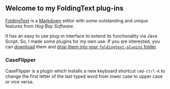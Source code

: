 ## Welcome to my FoldingText plug-ins

[FoldingText] is a [Markdown] editor with some outstanding and unique features
from _Hog Bay Software_.

It has an easy to use plug-in interface to extend its functionality via Java Script.
So, I made some plugins for my own use. If you are interested, you can [download]
them and [drop them into your `foldingtext-plugins` folder][install].

### CaseFlipper

CaseFlipper is a plugin which installs a new keyboard shortcut `cmd-ctrl-K`
to change the first letter of the last typed word from lower case to
upper case or vice versa.


[FoldingText]: http://www.foldingtext.com
[Markdown]: https://de.wikipedia.org/wiki/Markdown
[download]: https://github.com/roland-schmitz/foldingtext-plugins/archive/master.zip
[install]: http://support.hogbaysoftware.com/t/how-to-install-a-plugin/74
